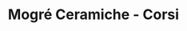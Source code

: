---
title: 'Mogré Ceramiche - Corsi'
layout: 'layouts/corsi.html'
header:
  heading: 'Corsi e percorsi'
  firstText: 'Mogrè propone corsi di ceramica e arteterapia, individuali e di gruppo. I corsi sono aperti a tutti: ogni persona è diversa come diverso è il modo di avvicinarsi alla terra.'
  secondText: 'I percorsi non si limitano a trasmettere conoscenze tecniche rispetto alla materia ma offrono la possibilità di sviluppare uno sguardo nuovo rispetto alla realtà e ai processi di trasformazione che accompagnano ogni atto creativo.'
formats:
  - 
    title: 'Sessioni di un giorno'
    description: 'Incontro di 2 o 4 ore, adatto a chi vuole provare un primo incontro con l’argilla o è di passaggio nella città di Perugia.'
  - 
    title: 'Sessioni a cadenza settimanale'
    description: '2 ore a settimana per un minimo di 4 incontri, dove si può esplorare la modellazione, la cottura dell’argilla e la smaltatura della ceramica.'
contact:
  link:
    text: 'Contattami'
    url: '/it/contatti'
  text: 'per prenotare o avere informazioni sulle attività in corso e in partenza.'
---